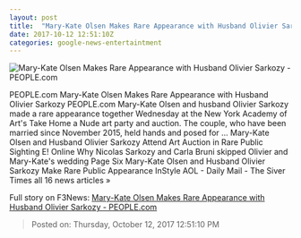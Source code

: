 ```yaml
---
layout: post
title:  "Mary-Kate Olsen Makes Rare Appearance with Husband Olivier Sarkozy - PEOPLE.com"
date: 2017-10-12 12:51:10Z
categories: google-news-entertaintment
---
```


![Mary-Kate Olsen Makes Rare Appearance with Husband Olivier Sarkozy - PEOPLE.com](http://peopledotcom.files.wordpress.com/2017/10/sarkozy-olsen-2000.jpg?crop=0px%2C37px%2C1333px%2C700px&resize=1200%2C630)

PEOPLE.com Mary-Kate Olsen Makes Rare Appearance with Husband Olivier Sarkozy PEOPLE.com Mary-Kate Olsen and husband Olivier Sarkozy made a rare appearance together Wednesday at the New York Academy of Art's Take Home a Nude art party and auction. The couple, who have been married since November 2015, held hands and posed for ... Mary-Kate Olsen and Husband Olivier Sarkozy Attend Art Auction in Rare Public Sighting E! Online Why Nicolas Sarkozy and Carla Bruni skipped Olivier and Mary-Kate's wedding Page Six Mary-Kate Olsen and Husband Olivier Sarkozy Make Rare Public Appearance InStyle AOL - Daily Mail - The Siver Times all 16 news articles »


Full story on F3News: [Mary-Kate Olsen Makes Rare Appearance with Husband Olivier Sarkozy - PEOPLE.com](http://www.f3nws.com/n/WBZeAB)

> Posted on: Thursday, October 12, 2017 12:51:10 PM
